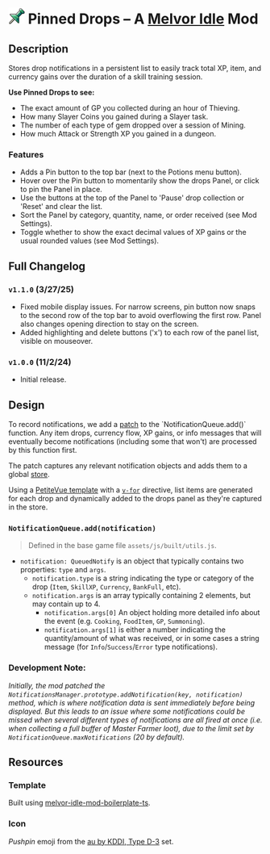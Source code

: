 # ![Pushpin](src/img/icon_32.png) Pinned Drops – A [Melvor Idle](https://melvoridle.com) Mod

## Description
Stores drop notifications in a persistent list to easily track total XP, item, and currency gains over the duration of a skill training session.

**Use Pinned Drops to see:**
- The exact amount of GP you collected during an hour of Thieving.
- How many Slayer Coins you gained during a Slayer task.
- The number of each type of gem dropped over a session of Mining.
- How much Attack or Strength XP you gained in a dungeon.

### Features
- Adds a Pin button to the top bar (next to the Potions menu button).
- Hover over the Pin button to momentarily show the drops Panel, or click to pin the Panel in place.
- Use the buttons at the top of the Panel to 'Pause' drop collection or 'Reset' and clear the list.
- Sort the Panel by category, quantity, name, or order received (see Mod Settings).
- Toggle whether to show the exact decimal values of XP gains or the usual rounded values (see Mod Settings).


## Full Changelog

### `v1.1.0` (3/27/25)
- Fixed mobile display issues. For narrow screens, pin button now snaps to the second row of the top bar to avoid overflowing the first row. Panel also changes opening direction to stay on the screen.
- Added highlighting and delete buttons ('x') to each row of the panel list, visible on mouseover.

### `v1.0.0` (11/2/24)
- Initial release.


## Design
To record notifications, we add a [patch](https://wiki.melvoridle.com/w/Mod_Creation/Mod_Context_API_Reference#patch(className:_class,_methodOrPropertyName:_string):_MethodPatch_%7C_PropertyPatch) to the `NotificationQueue.add()` function. Any item drops, currency flow, XP gains, or info messages that will eventually become notifications (including some that won't) are processed by this function first.

The patch captures any relevant notification objects and adds them to a global [store](https://wiki.melvoridle.com/w/Mod_Creation/Reusable_Components_with_PetiteVue#ui.createStore(props:_Record%3Cstring,_unknown%3E):_ComponentStore).

Using a [PetiteVue template](https://wiki.melvoridle.com/w/Mod_Creation/Reusable_Components_with_PetiteVue) with a [`v-for`](https://vuejs.org/guide/essentials/list.html#v-for) directive, list items are generated for each drop and dynamically added to the drops panel as they're captured in the store.

### `NotificationQueue.add(notification)`
> Defined in the base game file `assets/js/built/utils.js`.
- `notification: QueuedNotify` is an object that typically contains two properties: `type` and `args`.
  - `notification.type` is a string indicating the type or category of the drop (`Item`, `SkillXP`, `Currency`, `BankFull`, etc).
  - `notification.args` is an array typically containing 2 elements, but may contain up to 4.
    - `notification.args[0]` An object holding more detailed info about the event (e.g. `Cooking`, `FoodItem`, `GP`, `Summoning`).
    - `notification.args[1]` is either a number indicating the quantity/amount of what was received, or in some cases a string message (for `Info`/`Success`/`Error` type notifications).

### Development Note:
*Initially, the mod patched the `NotificationsManager.prototype.addNotification(key, notification)` method, which is where notification data is sent immediately before being displayed. But this leads to an issue where some notifications could be missed when several different types of notifications are all fired at once (i.e. when collecting a full buffer of Master Farmer loot), due to the limit set by `NotificationQueue.maxNotifications` (20 by default).*


## Resources
### Template
Built using [melvor-idle-mod-boilerplate-ts](https://github.com/CherryMace/melvor-idle-mod-boilerplate-ts).

### Icon
*Pushpin* emoji from the [au by KDDI, Type D-3](https://emojipedia.org/au-kddi/type-d-3/pushpin) set.
